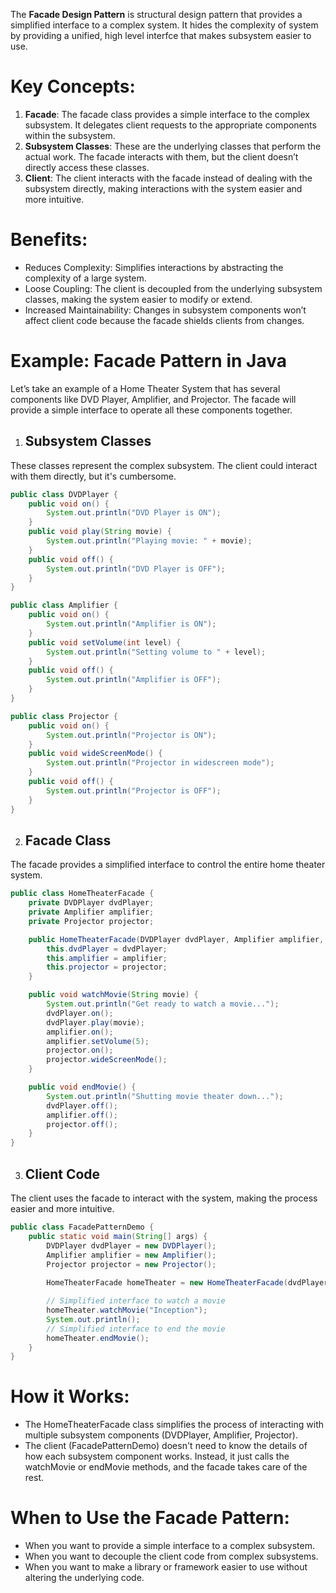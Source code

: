  The **Facade Design Pattern** is structural design pattern that provides a simplified interface to a complex system. It hides the complexity of system by providing a unified, high level interfce that makes subsystem easier to use.

# Key Concepts:
1. **Facade**: The facade class provides a simple interface to the complex subsystem. It delegates client requests to the appropriate components within the subsystem.
2. **Subsystem Classes**: These are the underlying classes that perform the actual work. The facade interacts with them, but the client doesn’t directly access these classes.
3. **Client**: The client interacts with the facade instead of dealing with the subsystem directly, making interactions with the system easier and more intuitive.

# Benefits:
- Reduces Complexity: Simplifies interactions by abstracting the complexity of a large system.
- Loose Coupling: The client is decoupled from the underlying subsystem classes, making the system easier to modify or extend.
- Increased Maintainability: Changes in subsystem components won’t affect client code because the facade shields clients from changes.

# Example: Facade Pattern in Java
Let’s take an example of a Home Theater System that has several components like DVD Player, Amplifier, and Projector. The facade will provide a simple interface to operate all these components together.

1. ## Subsystem Classes
These classes represent the complex subsystem. The client could interact with them directly, but it's cumbersome.

```java
public class DVDPlayer {
    public void on() {
        System.out.println("DVD Player is ON");
    }
    public void play(String movie) {
        System.out.println("Playing movie: " + movie);
    }
    public void off() {
        System.out.println("DVD Player is OFF");
    }
}

public class Amplifier {
    public void on() {
        System.out.println("Amplifier is ON");
    }
    public void setVolume(int level) {
        System.out.println("Setting volume to " + level);
    }
    public void off() {
        System.out.println("Amplifier is OFF");
    }
}

public class Projector {
    public void on() {
        System.out.println("Projector is ON");
    }
    public void wideScreenMode() {
        System.out.println("Projector in widescreen mode");
    }
    public void off() {
        System.out.println("Projector is OFF");
    }
}
```

2. ## Facade Class
The facade provides a simplified interface to control the entire home theater system.

```java
public class HomeTheaterFacade {
    private DVDPlayer dvdPlayer;
    private Amplifier amplifier;
    private Projector projector;

    public HomeTheaterFacade(DVDPlayer dvdPlayer, Amplifier amplifier, Projector projector) {
        this.dvdPlayer = dvdPlayer;
        this.amplifier = amplifier;
        this.projector = projector;
    }

    public void watchMovie(String movie) {
        System.out.println("Get ready to watch a movie...");
        dvdPlayer.on();
        dvdPlayer.play(movie);
        amplifier.on();
        amplifier.setVolume(5);
        projector.on();
        projector.wideScreenMode();
    }

    public void endMovie() {
        System.out.println("Shutting movie theater down...");
        dvdPlayer.off();
        amplifier.off();
        projector.off();
    }
}
```

3. ## Client Code
The client uses the facade to interact with the system, making the process easier and more intuitive.

```java
public class FacadePatternDemo {
    public static void main(String[] args) {
        DVDPlayer dvdPlayer = new DVDPlayer();
        Amplifier amplifier = new Amplifier();
        Projector projector = new Projector();
        
        HomeTheaterFacade homeTheater = new HomeTheaterFacade(dvdPlayer, amplifier, projector);

        // Simplified interface to watch a movie
        homeTheater.watchMovie("Inception");
        System.out.println();
        // Simplified interface to end the movie
        homeTheater.endMovie();
    }
}
```

# How it Works:
- The HomeTheaterFacade class simplifies the process of interacting with multiple subsystem components (DVDPlayer, Amplifier, Projector).
- The client (FacadePatternDemo) doesn't need to know the details of how each subsystem component works. Instead, it just calls the watchMovie or endMovie methods, and the facade takes care of the rest.

# When to Use the Facade Pattern:
- When you want to provide a simple interface to a complex subsystem.
- When you want to decouple the client code from complex subsystems.
- When you want to make a library or framework easier to use without altering the underlying code.

